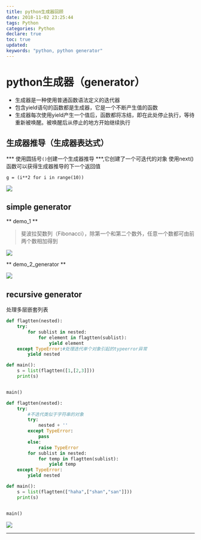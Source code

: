 ```yaml
---
title: python生成器回顾
date: 2018-11-02 23:25:44
tags: Python
categories: Python
declare: true
toc: true
updated:
keywords: "python, python generator"
---
```

# python生成器（generator）

- 生成器是一种使用普通函数语法定义的迭代器
- 包含yield语句的函数都是生成器，它是一个不断产生值的函数
- 生成器每次使用yield产生一个值后，函数都将冻结，即在此处停止执行，等待重新被唤醒。被唤醒后从停止的地方开始继续执行

## 生成器推导（生成器表达式）

*** 使用圆括号`()`创建一个生成器推导 ***,它创建了一个可迭代的对象
使用next()函数可以获得生成器推导的下一个返回值

	g = (i**2 for i in range(10))

<!-- more -->

![](https://i.imgur.com/wmTo1u5.png)

## simple generator

** demo_1 **

>斐波拉契数列（Fibonacci），除第一个和第二个数外，任意一个数都可由前两个数相加得到

![](https://i.imgur.com/NgdbD2D.png)

** demo_2_generator **

![](https://i.imgur.com/hEt9tRq.png)

## recursive generator

处理多层嵌套列表

```python
def flagtten(nested):
    try:
        for sublist in nested:
            for element in flagtten(sublist):
                yield element
    except TypeError:#处理迭代单个对象引起的typeerror异常
        yield nested

def main():
    s = list(flagtten([1,[2,3]]))
    print(s)


main()

```

```python
def flagtten(nested):
    try:
        #不迭代类似于字符串的对象
        try:
            nested + ''
        except TypeError:
            pass
        else:
            raise TypeError
        for sublist in nested:
            for temp in flagtten(sublist):
                yield temp
    except TypeError:
        yield nested

def main():
    s = list(flagtten(["haha",["shan","san"]]))
    print(s)


main()

```

![](https://i.imgur.com/8YyFVoE.gif)


---